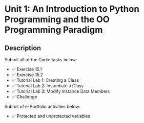 # Unit 1: An Introduction to Python Programming and the OO Programming Paradigm

## Description

Submit all of the Codio tasks below:
- ✅ Exercise 15.1
- ✅ Exercise 15.2
- ✅ Tutorial Lab 1: Creating a Class
- ✅ Tutorial Lab 2: Instantiate a Class
- ✅ Tutorial Lab 3: Modify Instance Data Members
- ✅ Challenge

Submit of e-Portfolio activities below:
- ✅ Protected and unprotected variables
